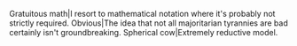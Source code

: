 Gratuitous math|I resort to mathematical notation where it's probably not strictly required.
Obvious|The idea that not all majoritarian tyrannies are bad certainly isn't groundbreaking.
Spherical cow|Extremely reductive model.
